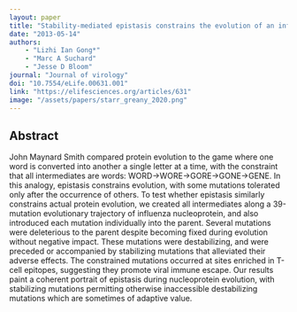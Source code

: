 ```yaml
---
layout: paper
title: "Stability-mediated epistasis constrains the evolution of an influenza protein"
date: "2013-05-14"
authors: 
    - "Lizhi Ian Gong*"
    - "Marc A Suchard"
    - "Jesse D Bloom"
journal: "Journal of virology"
doi: "10.7554/eLife.00631.001"
link: "https://elifesciences.org/articles/631"
image: "/assets/papers/starr_greany_2020.png"
---
```


## Abstract

John Maynard Smith compared protein evolution to the game where one word is converted into another a single letter at a time, with the constraint that all intermediates are words: WORD→WORE→GORE→GONE→GENE. In this analogy, epistasis constrains evolution, with some mutations tolerated only after the occurrence of others. To test whether epistasis similarly constrains actual protein evolution, we created all intermediates along a 39-mutation evolutionary trajectory of influenza nucleoprotein, and also introduced each mutation individually into the parent. Several mutations were deleterious to the parent despite becoming fixed during evolution without negative impact. These mutations were destabilizing, and were preceded or accompanied by stabilizing mutations that alleviated their adverse effects. The constrained mutations occurred at sites enriched in T-cell epitopes, suggesting they promote viral immune escape. Our results paint a coherent portrait of epistasis during nucleoprotein evolution, with stabilizing mutations permitting otherwise inaccessible destabilizing mutations which are sometimes of adaptive value.
